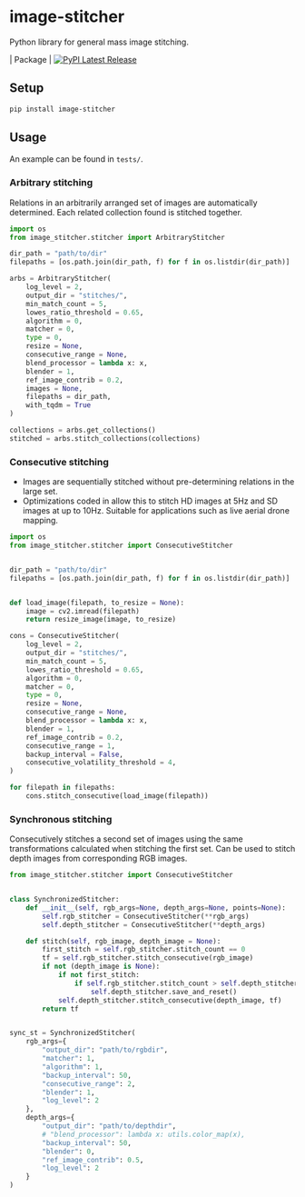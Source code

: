 # image-stitcher

Python library for general mass image stitching.

| Package | [![PyPI Latest Release](https://img.shields.io/pypi/v/image-stitcher.svg)](https://pypi.org/project/image-stitcher/)

## Setup
```bash
pip install image-stitcher
```

## Usage
An example can be found in ``tests/``.

### Arbitrary stitching
Relations in an arbitrarily arranged set of images are automatically determined. Each related collection found is stitched together.
```python
import os
from image_stitcher.stitcher import ArbitraryStitcher

dir_path = "path/to/dir"
filepaths = [os.path.join(dir_path, f) for f in os.listdir(dir_path)]

arbs = ArbitraryStitcher(
    log_level = 2,
    output_dir = "stitches/",
    min_match_count = 5,
    lowes_ratio_threshold = 0.65,
    algorithm = 0,
    matcher = 0,
    type = 0,
    resize = None,
    consecutive_range = None,
    blend_processor = lambda x: x,
    blender = 1,
    ref_image_contrib = 0.2,
    images = None, 
    filepaths = dir_path, 
    with_tqdm = True
)

collections = arbs.get_collections()
stitched = arbs.stitch_collections(collections)
```

### Consecutive stitching
- Images are sequentially stitched without pre-determining relations in the large set. 
- Optimizations coded in allow this to stitch HD images at 5Hz and SD images at up to 10Hz. Suitable for applications such as live aerial drone mapping.
```python
import os
from image_stitcher.stitcher import ConsecutiveStitcher


dir_path = "path/to/dir"
filepaths = [os.path.join(dir_path, f) for f in os.listdir(dir_path)]


def load_image(filepath, to_resize = None):
    image = cv2.imread(filepath)
    return resize_image(image, to_resize)

cons = ConsecutiveStitcher(
    log_level = 2,
    output_dir = "stitches/",
    min_match_count = 5,
    lowes_ratio_threshold = 0.65,
    algorithm = 0,
    matcher = 0,
    type = 0,
    resize = None,
    consecutive_range = None,
    blend_processor = lambda x: x,
    blender = 1,
    ref_image_contrib = 0.2,
    consecutive_range = 1,
    backup_interval = False,
    consecutive_volatility_threshold = 4,
)

for filepath in filepaths:
    cons.stitch_consecutive(load_image(filepath))
```

### Synchronous stitching
Consecutively stitches a second set of images using the same transformations calculated when stitching the first set. Can be used to stitch depth images from corresponding RGB images.
```python
from image_stitcher.stitcher import ConsecutiveStitcher


class SynchronizedStitcher:
    def __init__(self, rgb_args=None, depth_args=None, points=None):
        self.rgb_stitcher = ConsecutiveStitcher(**rgb_args)
        self.depth_stitcher = ConsecutiveStitcher(**depth_args)

    def stitch(self, rgb_image, depth_image = None):
        first_stitch = self.rgb_stitcher.stitch_count == 0
        tf = self.rgb_stitcher.stitch_consecutive(rgb_image)
        if not (depth_image is None):
            if not first_stitch:
                if self.rgb_stitcher.stitch_count > self.depth_stitcher.stitch_count:
                    self.depth_stitcher.save_and_reset()
            self.depth_stitcher.stitch_consecutive(depth_image, tf)
        return tf


sync_st = SynchronizedStitcher(
    rgb_args={
        "output_dir": "path/to/rgbdir",
        "matcher": 1,
        "algorithm": 1,
        "backup_interval": 50,
        "consecutive_range": 2,
        "blender": 1,
        "log_level": 2
    },
    depth_args={
        "output_dir": "path/to/depthdir",
        # "blend_processor": lambda x: utils.color_map(x),
        "backup_interval": 50,
        "blender": 0,
        "ref_image_contrib": 0.5,
        "log_level": 2
    }
)
```



